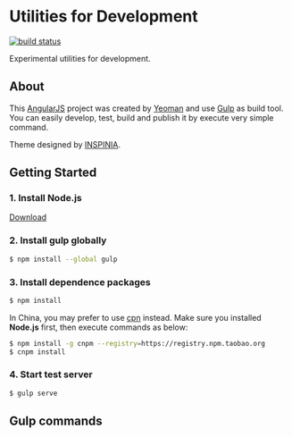 Utilities for Development
===

[![build status](http://git.wlash.com/ci/projects/2/status.png?ref=master)](http://git.wlash.com/ci/projects/2?ref=master)

Experimental utilities for development.

About
---

This [AngularJS](http://angularjs.org/) project was created by [Yeoman](http://yeoman.io/) and use [Gulp](http://gulpjs.com/) as build tool. You can easily develop, test, build and publish it by execute very simple command.

Theme designed by [INSPINIA](https://wrapbootstrap.com/theme/inspinia-responsive-admin-theme-WB0R5L90S).

Getting Started
---

### 1. Install Node.js

[Download](https://nodejs.org/en/download/)

### 2. Install gulp globally

```sh
$ npm install --global gulp
```

### 3. Install dependence packages

```sh
$ npm install
```

In China, you may prefer to use [cpn](http://npm.taobao.org/) instead. Make sure you installed __Node.js__ first, then execute commands as below:

```sh
$ npm install -g cnpm --registry=https://registry.npm.taobao.org
$ cnpm install
```

### 4. Start test server

```sh
$ gulp serve
```

Gulp commands
---
